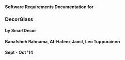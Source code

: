 #### Software Requirements Documentation for
### DecorGlass
#### by SmartDecor

#### Banafsheh Rahnama, Al-Hafeez Jamil, Leo Tuppurainen
#### Sept - Oct '14
</center>

